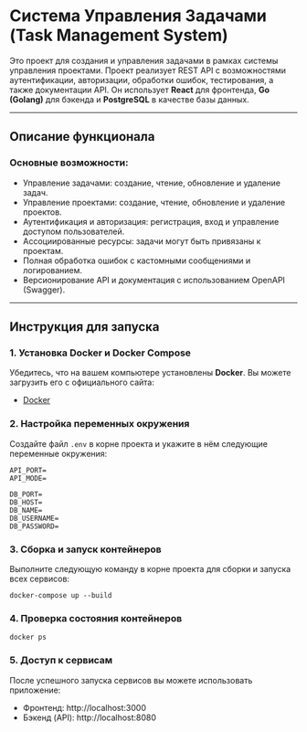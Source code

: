 # Система Управления Задачами (Task Management System)

Это проект для создания и управления задачами в рамках системы управления проектами. Проект реализует REST API с возможностями аутентификации, авторизации, обработки ошибок, тестирования, а также документации API. Он использует **React** для фронтенда, **Go (Golang)** для бэкенда и **PostgreSQL** в качестве базы данных.

---

## Описание функционала

### Основные возможности:

- Управление задачами: создание, чтение, обновление и удаление задач.
- Управление проектами: создание, чтение, обновление и удаление проектов.
- Аутентификация и авторизация: регистрация, вход и управление доступом пользователей.
- Ассоциированные ресурсы: задачи могут быть привязаны к проектам.
- Полная обработка ошибок с кастомными сообщениями и логированием.
- Версионирование API и документация с использованием OpenAPI (Swagger).

---

## Инструкция для запуска 

### 1. Установка Docker и Docker Compose
Убедитесь, что на вашем компьютере установлены **Docker**. Вы можете загрузить его с официального сайта:

- [Docker](https://www.docker.com/get-started)

### 2. Настройка переменных окружения
Создайте файл `.env` в корне проекта и укажите в нём следующие переменные окружения:
```.dotenv
API_PORT=
API_MODE=

DB_PORT=
DB_HOST=
DB_NAME=
DB_USERNAME=
DB_PASSWORD=
```
### 3. Сборка и запуск контейнеров
Выполните следующую команду в корне проекта для сборки и запуска всех сервисов:
```shell
docker-compose up --build
```

### 4. Проверка состояния контейнеров
```shell
docker ps
```

### 5. Доступ к сервисам
После успешного запуска сервисов вы можете использовать приложение:

* Фронтенд: http://localhost:3000
* Бэкенд (API): http://localhost:8080